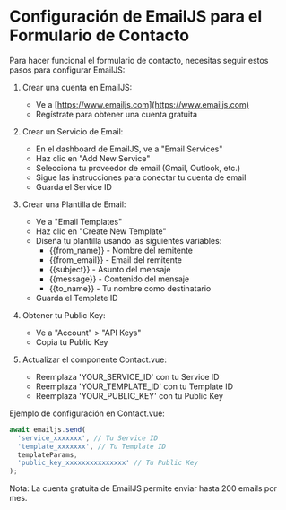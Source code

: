 # Configuración de EmailJS para el Formulario de Contacto

Para hacer funcional el formulario de contacto, necesitas seguir estos pasos para configurar EmailJS:

1. Crear una cuenta en EmailJS:
   - Ve a [https://www.emailjs.com](https://www.emailjs.com)
   - Regístrate para obtener una cuenta gratuita

2. Crear un Servicio de Email:
   - En el dashboard de EmailJS, ve a "Email Services"
   - Haz clic en "Add New Service"
   - Selecciona tu proveedor de email (Gmail, Outlook, etc.)
   - Sigue las instrucciones para conectar tu cuenta de email
   - Guarda el Service ID

3. Crear una Plantilla de Email:
   - Ve a "Email Templates"
   - Haz clic en "Create New Template"
   - Diseña tu plantilla usando las siguientes variables:
     - {{from_name}} - Nombre del remitente
     - {{from_email}} - Email del remitente
     - {{subject}} - Asunto del mensaje
     - {{message}} - Contenido del mensaje
     - {{to_name}} - Tu nombre como destinatario
   - Guarda el Template ID

4. Obtener tu Public Key:
   - Ve a "Account" > "API Keys"
   - Copia tu Public Key

5. Actualizar el componente Contact.vue:
   - Reemplaza 'YOUR_SERVICE_ID' con tu Service ID
   - Reemplaza 'YOUR_TEMPLATE_ID' con tu Template ID
   - Reemplaza 'YOUR_PUBLIC_KEY' con tu Public Key

Ejemplo de configuración en Contact.vue:
```javascript
await emailjs.send(
  'service_xxxxxxx', // Tu Service ID
  'template_xxxxxxx', // Tu Template ID
  templateParams,
  'public_key_xxxxxxxxxxxxxxx' // Tu Public Key
);
```

Nota: La cuenta gratuita de EmailJS permite enviar hasta 200 emails por mes.